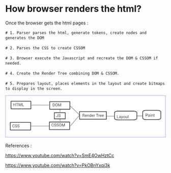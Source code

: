 # How browser renders the html?

Once the browser gets the html pages :

    # 1. Parser parses the html, generate tokens, create nodes and generates the DOM

    # 2. Parses the CSS to create CSSOM

    # 3. Browser execute the Javascript and recreate the DOM & CSSOM if needed.

    # 4. Create the Render Tree combining DOM & CSSOM.

    # 5. Prepares layout, places elements in the layout and create bitmaps to display in the screen.

![Rendering Path](rendering_path.png)

References :

https://www.youtube.com/watch?v=SmE4OwHztCc

https://www.youtube.com/watch?v=PkOBnYxqj3k
